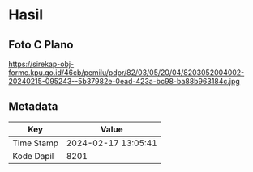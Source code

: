# Hasil

## Foto C Plano

https://sirekap-obj-formc.kpu.go.id/46cb/pemilu/pdpr/82/03/05/20/04/8203052004002-20240215-095243--5b37982e-0ead-423a-bc98-ba88b963184c.jpg


## Metadata

| Key        | Value               |
| ---------- | ------------------- |
| Time Stamp | 2024-02-17 13:05:41 |
| Kode Dapil | 8201                |



